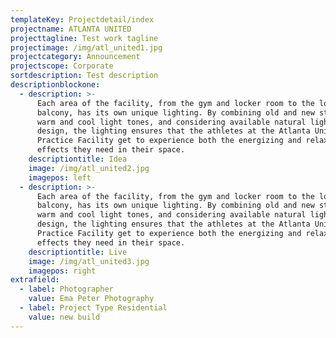 ```yaml
---
templateKey: Projectdetail/index
projectname: ATLANTA UNITED
projecttagline: Test work tagline
projectimage: /img/atl_united1.jpg
projectcategory: Announcement
projectscope: Corporate
sortdescription: Test description
descriptionblockone:
  - description: >-
      Each area of the facility, from the gym and locker room to the lobby and
      balcony, has its own unique lighting. By combining old and new styles,
      warm and cool light tones, and considering available natural light in the
      design, the lighting ensures that the athletes at the Atlanta United
      Practice Facility get to experience both the energizing and relaxing
      effects they need in their space.
    descriptiontitle: Idea
    image: /img/atl_united2.jpg
    imagepos: left
  - description: >-
      Each area of the facility, from the gym and locker room to the lobby and
      balcony, has its own unique lighting. By combining old and new styles,
      warm and cool light tones, and considering available natural light in the
      design, the lighting ensures that the athletes at the Atlanta United
      Practice Facility get to experience both the energizing and relaxing
      effects they need in their space.
    descriptiontitle: Live
    image: /img/atl_united3.jpg
    imagepos: right
extrafield:
  - label: Photographer
    value: Ema Peter Photography
  - label: Project Type Residential
    value: new build
---
```


